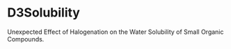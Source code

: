 # D3Solubility
Unexpected Effect of Halogenation on the Water Solubility of Small Organic Compounds.
